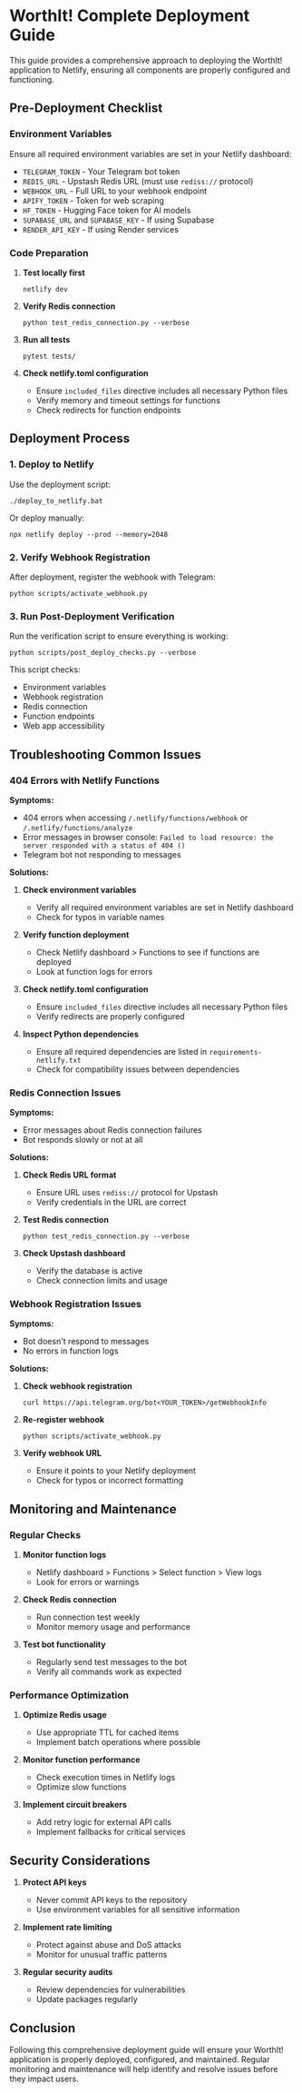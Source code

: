 # WorthIt! Complete Deployment Guide

This guide provides a comprehensive approach to deploying the WorthIt! application to Netlify, ensuring all components are properly configured and functioning.

## Pre-Deployment Checklist

### Environment Variables

Ensure all required environment variables are set in your Netlify dashboard:

- `TELEGRAM_TOKEN` - Your Telegram bot token
- `REDIS_URL` - Upstash Redis URL (must use `rediss://` protocol)
- `WEBHOOK_URL` - Full URL to your webhook endpoint
- `APIFY_TOKEN` - Token for web scraping
- `HF_TOKEN` - Hugging Face token for AI models
- `SUPABASE_URL` and `SUPABASE_KEY` - If using Supabase
- `RENDER_API_KEY` - If using Render services

### Code Preparation

1. **Test locally first**
   ```
   netlify dev
   ```

2. **Verify Redis connection**
   ```
   python test_redis_connection.py --verbose
   ```

3. **Run all tests**
   ```
   pytest tests/
   ```

4. **Check netlify.toml configuration**
   - Ensure `included_files` directive includes all necessary Python files
   - Verify memory and timeout settings for functions
   - Check redirects for function endpoints

## Deployment Process

### 1. Deploy to Netlify

Use the deployment script:
```
./deploy_to_netlify.bat
```

Or deploy manually:
```
npx netlify deploy --prod --memory=2048
```

### 2. Verify Webhook Registration

After deployment, register the webhook with Telegram:
```
python scripts/activate_webhook.py
```

### 3. Run Post-Deployment Verification

Run the verification script to ensure everything is working:
```
python scripts/post_deploy_checks.py --verbose
```

This script checks:
- Environment variables
- Webhook registration
- Redis connection
- Function endpoints
- Web app accessibility

## Troubleshooting Common Issues

### 404 Errors with Netlify Functions

**Symptoms:**
- 404 errors when accessing `/.netlify/functions/webhook` or `/.netlify/functions/analyze`
- Error messages in browser console: `Failed to load resource: the server responded with a status of 404 ()`
- Telegram bot not responding to messages

**Solutions:**

1. **Check environment variables**
   - Verify all required environment variables are set in Netlify dashboard
   - Check for typos in variable names

2. **Verify function deployment**
   - Check Netlify dashboard > Functions to see if functions are deployed
   - Look at function logs for errors

3. **Check netlify.toml configuration**
   - Ensure `included_files` directive includes all necessary Python files
   - Verify redirects are properly configured

4. **Inspect Python dependencies**
   - Ensure all required dependencies are listed in `requirements-netlify.txt`
   - Check for compatibility issues between dependencies

### Redis Connection Issues

**Symptoms:**
- Error messages about Redis connection failures
- Bot responds slowly or not at all

**Solutions:**

1. **Check Redis URL format**
   - Ensure URL uses `rediss://` protocol for Upstash
   - Verify credentials in the URL are correct

2. **Test Redis connection**
   ```
   python test_redis_connection.py --verbose
   ```

3. **Check Upstash dashboard**
   - Verify the database is active
   - Check connection limits and usage

### Webhook Registration Issues

**Symptoms:**
- Bot doesn't respond to messages
- No errors in function logs

**Solutions:**

1. **Check webhook registration**
   ```
   curl https://api.telegram.org/bot<YOUR_TOKEN>/getWebhookInfo
   ```

2. **Re-register webhook**
   ```
   python scripts/activate_webhook.py
   ```

3. **Verify webhook URL**
   - Ensure it points to your Netlify deployment
   - Check for typos or incorrect formatting

## Monitoring and Maintenance

### Regular Checks

1. **Monitor function logs**
   - Netlify dashboard > Functions > Select function > View logs
   - Look for errors or warnings

2. **Check Redis connection**
   - Run connection test weekly
   - Monitor memory usage and performance

3. **Test bot functionality**
   - Regularly send test messages to the bot
   - Verify all commands work as expected

### Performance Optimization

1. **Optimize Redis usage**
   - Use appropriate TTL for cached items
   - Implement batch operations where possible

2. **Monitor function performance**
   - Check execution times in Netlify logs
   - Optimize slow functions

3. **Implement circuit breakers**
   - Add retry logic for external API calls
   - Implement fallbacks for critical services

## Security Considerations

1. **Protect API keys**
   - Never commit API keys to the repository
   - Use environment variables for all sensitive information

2. **Implement rate limiting**
   - Protect against abuse and DoS attacks
   - Monitor for unusual traffic patterns

3. **Regular security audits**
   - Review dependencies for vulnerabilities
   - Update packages regularly

## Conclusion

Following this comprehensive deployment guide will ensure your WorthIt! application is properly deployed, configured, and maintained. Regular monitoring and maintenance will help identify and resolve issues before they impact users.